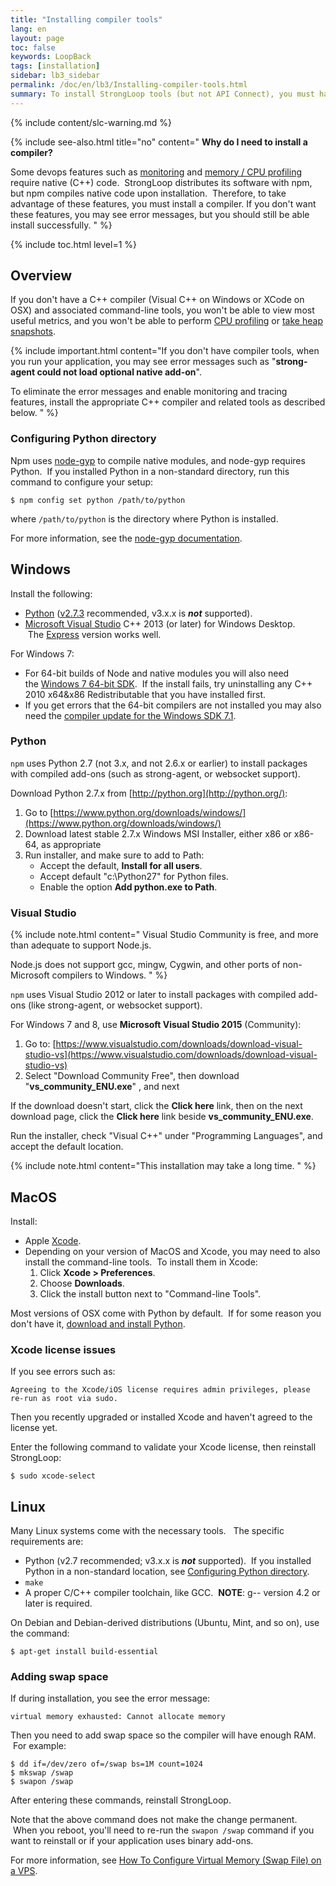 ```yaml
---
title: "Installing compiler tools"
lang: en
layout: page
toc: false
keywords: LoopBack
tags: [installation]
sidebar: lb3_sidebar
permalink: /doc/en/lb3/Installing-compiler-tools.html
summary: To install StrongLoop tools (but not API Connect), you must have compiler tools installed.
---
```

{% include content/slc-warning.md %}

{% include see-also.html title="no" content="
**Why do I need to install a compiler?**

Some devops features such as [monitoring](https://docs.strongloop.com/display/SLC/Monitoring-app-metrics) and [memory / CPU profiling](https://docs.strongloop.com/display/SLC/Profiling) require native (C++) code.  StrongLoop distributes its software with npm, but npm compiles native code upon installation.  Therefore, to take advantage of these features, you must install a compiler.  If you don't want these features, you may see error messages, but you should still be able install successfully.
" %}

{% include toc.html level=1 %}

## Overview  

If you don't have a C++ compiler (Visual C++ on Windows or XCode on OSX) and associated command-line tools, you won't be able to view most useful metrics, and you won't be able to perform [CPU profiling](https://docs.strongloop.com/display/SLC/CPU-profiling) or [take heap snapshots](https://docs.strongloop.com/display/SLC/Taking-heap-snapshots). 

{% include important.html content="If you don't have compiler tools, when you run your application, you may see error messages such as \"**strong-agent could not load optional native add-on**\".

To eliminate the error messages and enable monitoring and tracing features, install the appropriate C++ compiler and related tools as described below.
" %}

### Configuring Python directory

Npm uses [node-gyp](https://www.npmjs.org/package/node-gyp) to compile native modules, and node-gyp requires Python.  If you installed Python in a non-standard directory, run this command to configure your setup:

`$ npm config set python /path/to/python`

where `/path/to/python` is the directory where Python is installed.

For more information, see the [node-gyp documentation](https://github.com/TooTallNate/node-gyp/blob/master/README.md#installation).

## Windows

Install the following:

*   [Python](http://www.python.org/getit/windows) ([v2.7.3](http://www.python.org/download/releases/2.7.3#download) recommended, v3.x.x is **_not_** supported). 
*   [Microsoft Visual Studio](http://www.visualstudio.com/) C++ 2013 (or later) for Windows Desktop.  The [Express](http://go.microsoft.com/) version works well.

For Windows 7:

*   For 64-bit builds of Node and native modules you will also need the [Windows 7 64-bit SDK](http://www.microsoft.com/en-us/download/details.aspx).  If the install fails, try uninstalling any C++ 2010 x64&x86 Redistributable that you have installed first.
*   If you get errors that the 64-bit compilers are not installed you may also need the [compiler update for the Windows SDK 7.1](http://www.microsoft.com/en-us/download/details.aspx).

### Python

`npm` uses Python 2.7 (not 3.x, and not 2.6.x or earlier) to install packages with compiled add-ons (such as strong-agent, or websocket support).

Download Python 2.7.x from [http://python.org](http://python.org/):

1.  Go to [https://www.python.org/downloads/windows/](https://www.python.org/downloads/windows/)
2.  Download latest stable 2.7.x Windows MSI Installer, either x86 or x86-64, as appropriate
3.  Run installer, and make sure to add to Path:
    *   Accept the default, **Install for all users**.
    *   Accept default "c:\Python27" for Python files.
    *   Enable the option **Add python.exe to Path**.

### Visual Studio

{% include note.html content="
Visual Studio Community is free, and more than adequate to support Node.js.

Node.js does not support gcc, mingw, Cygwin, and other ports of non-Microsoft compilers to Windows.
" %}

`npm` uses Visual Studio 2012 or later to install packages with compiled add-ons (like strong-agent, or websocket support).  

For Windows 7 and 8, use **Microsoft Visual Studio 2015** (Community):

1.  Go to: [https://www.visualstudio.com/downloads/download-visual-studio-vs](https://www.visualstudio.com/downloads/download-visual-studio-vs)
2.  Select "Download Community Free", then download "**vs_community_ENU.exe**" , and next

If the download doesn't start, click the **Click here** link, then on the next download page, click the **Click here** link beside **vs_community_ENU.exe**.

Run the installer, check "Visual C++" under "Programming Languages", and accept the default location.

{% include note.html content="This installation may take a long time.
" %}

## MacOS

Install:

*   Apple [Xcode](https://developer.apple.com/xcode/).
*   Depending on your version of MacOS and Xcode, you may need to also install the command-line tools.  To install them in Xcode:
    1.  Click **Xcode > Preferences**.
    2.  Choose **Downloads**.
    3.  Click the install button next to "Command-line Tools".

Most versions of OSX come with Python by default.  If for some reason you don't have it, [download and install Python](https://www.python.org/downloads/mac-osx/).

### Xcode license issues

If you see errors such as:

`Agreeing to the Xcode/iOS license requires admin privileges, please re-run as root via sudo.`

Then you recently upgraded or installed Xcode and haven't agreed to the license yet. 

Enter the following command to validate your Xcode license, then reinstall StrongLoop:

`$ sudo xcode-select`

## Linux

Many Linux systems come with the necessary tools.   The specific requirements are:

*   Python (v2.7 recommended; v3.x.x is **_not_** supported).  If you installed Python in a non-standard location, see [Configuring Python directory](#configuring-python-directory).
*   `make`
*   A proper C/C++ compiler toolchain, like GCC.  **NOTE**: g-- version 4.2 or later is required.

On Debian and Debian-derived distributions (Ubuntu, Mint, and so on), use the command:

`$ apt-get install build-essential`

### Adding swap space

If during installation, you see the error message:

`virtual memory exhausted: Cannot allocate memory`

Then you need to add swap space so the compiler will have enough RAM.  For example:

```
$ dd if=/dev/zero of=/swap bs=1M count=1024 
$ mkswap /swap 
$ swapon /swap
```

After entering these commands, reinstall StrongLoop.

Note that the above command does not make the change permanent.  When you reboot, you'll need to re-run the `swapon /swap` command if you want to reinstall or if your application uses binary add-ons.

For more information, see [How To Configure Virtual Memory (Swap File) on a VPS](https://www.digitalocean.com/community/tutorials/how-to-configure-virtual-memory-swap-file-on-a-vps).

